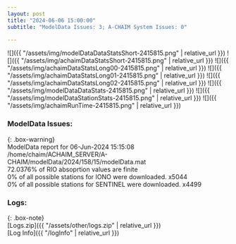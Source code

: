 ```yaml
---
layout: post
title: "2024-06-06 15:00:00"
subtitle: "ModelData Issues: 3; A-CHAIM System Issues: 0"

---
```


![]({{ "/assets/img/modelDataDataStatsShort-2415815.png" | relative_url }})
![]({{ "/assets/img/achaimDataStatsShort-2415815.png" | relative_url }})
![]({{ "/assets/img/achaimDataStatsLong00-2415815.png" | relative_url }})
![]({{ "/assets/img/achaimDataStatsLong01-2415815.png" | relative_url }})
![]({{ "/assets/img/achaimDataStatsLong02-2415815.png" | relative_url }})
![]({{ "/assets/img/modelDataDataStats-2415815.png" | relative_url }})
![]({{ "/assets/img/modelDataStationStats-2415815.png" | relative_url }})
![]({{ "/assets/img/achaimRunTime-2415815.png" | relative_url }})


### ModelData Issues:  
  
{: .box-warning}  
 ModelData report for 06-Jun-2024 15:15:08   
 /home/chaim/ACHAIM_SERVER/A-CHAIM/modelData/2024/158/15/modelData.mat   
 72.0376% of RIO absoprtion values are finite   
 0% of all possible stations for IONO were downloaded. x5044   
 0% of all possible stations for SENTINEL were downloaded. x4499   
  


### Logs:  
  
{: .box-note}  
[Logs.zip]({{ "/assets/other/logs.zip" | relative_url }})  
[Log Info]({{ "/logInfo" | relative_url }})  
